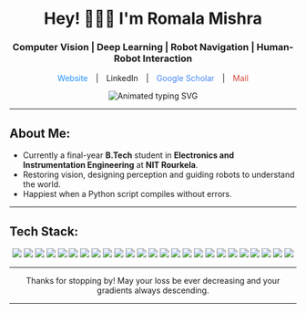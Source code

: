 <h1 align="center">Hey! 👩🏻‍💻 I'm Romala Mishra</h1>
<h3 align="center"> Computer Vision | Deep Learning | Robot Navigation | Human-Robot Interaction</h3>

<p align="center">
  <a href="https://romalamishra.github.io/" target="_blank" rel="noopener noreferrer" style="margin: 0 10px; text-decoration: none; color: #1E90FF;">
    Website
  </a> | 

  <a href="www.linkedin.com/in/romala-mishra" target="_blank" rel="noopener noreferrer" style="margin: 0 10px; display: inline-flex; align-items: center; text-decoration: none;">
    LinkedIn
  </a> | 

  <a href="https://scholar.google.com/citations?hl=en&user=gbEGCdgAAAAJ" target="_blank" rel="noopener noreferrer" style="margin: 0 10px; text-decoration: none; color: #4285F4;">
    Google Scholar
  </a> | 

  <a href="mailto:romalamishra10@gmail.com" target="_blank" rel="noopener noreferrer" style="margin: 0 10px; text-decoration: none; color: #D44638;">
    Mail
  </a>
</p>

<p align="center">
  <img src="https://readme-typing-svg.herokuapp.com?font=Fira+Code&weight=500&size=22&pause=1000&color=FF0000&center=true&vCenter=true&width=1000&lines=Restoring+what+the+eye+can’t+see%2C+with+what+the+mind+can+teach.&repeat=false" alt="Animated typing SVG" />
</p>




---

## About Me:
- Currently a final-year **B.Tech** student in **Electronics and Instrumentation Engineering** at **NIT Rourkela**.  
- Restoring vision, designing perception and guiding robots to understand the world.  
- Happiest when a Python script compiles without errors.



---

## Tech Stack:

<p align="center">
  <img src="https://img.shields.io/badge/PyTorch-%23EE4C2C.svg?style=for-the-badge&logo=PyTorch&logoColor=white" />
  <img src="https://img.shields.io/badge/TensorFlow-%23FF6F00.svg?style=for-the-badge&logo=TensorFlow&logoColor=white" />
  <img src="https://img.shields.io/badge/OpenCV-%23004880.svg?style=for-the-badge&logo=opencv&logoColor=white" />
  <img src="https://img.shields.io/badge/Keras-%23D00000.svg?style=for-the-badge&logo=keras&logoColor=white" />
  <img src="https://img.shields.io/badge/ROS-black?style=for-the-badge&logo=ros&logoColor=white" />
  <img src="https://img.shields.io/badge/SLAM-%23f9a825?style=for-the-badge&logo=github&logoColor=black" />
  <img src="https://img.shields.io/badge/scikit--learn-%23F7931E.svg?style=for-the-badge&logo=scikit-learn&logoColor=white" />
  <img src="https://img.shields.io/badge/Numpy-%23013243.svg?style=for-the-badge&logo=numpy&logoColor=white" />
  <img src="https://img.shields.io/badge/Pandas-%23150458.svg?style=for-the-badge&logo=pandas&logoColor=white" />
  <img src="https://img.shields.io/badge/Matplotlib-%230076B6.svg?style=for-the-badge&logo=matplotlib&logoColor=white" />
  <img src="https://img.shields.io/badge/Polars-%23FF4081.svg?style=for-the-badge&logoColor=white" />
  <img src="https://img.shields.io/badge/Python-%2314354C.svg?style=for-the-badge&logo=python&logoColor=white" />
  <img src="https://img.shields.io/badge/Anaconda-%2344A833.svg?style=for-the-badge&logo=anaconda&logoColor=white" />
  <img src="https://img.shields.io/badge/C-%2300599C.svg?style=for-the-badge&logo=c&logoColor=white" />
  <img src="https://img.shields.io/badge/C%2B%2B-%2300599C.svg?style=for-the-badge&logo=c%2B%2B&logoColor=white" />
  <img src="https://img.shields.io/badge/MATLAB-%23e3722c.svg?style=for-the-badge&logo=MathWorks&logoColor=white" />
  <img src="https://img.shields.io/badge/SQL-%230066CC.svg?style=for-the-badge&logo=sqlite&logoColor=white" />
  <img src="https://img.shields.io/badge/Arduino-%230097B5.svg?style=for-the-badge&logo=arduino&logoColor=white" />
  <img src="https://img.shields.io/badge/Jetson%20Nano-%2300C853.svg?style=for-the-badge&logo=nvidia&logoColor=white" />
  <img src="https://img.shields.io/badge/Raspberry%20Pi-%23C51A4A.svg?style=for-the-badge&logo=raspberrypi&logoColor=white" />
  <img src="https://img.shields.io/badge/Linux-%23FCC624?style=for-the-badge&logo=linux&logoColor=black" />
  <img src="https://img.shields.io/badge/MediaPipe-%23FF6F00.svg?style=for-the-badge&logo=mediapipe&logoColor=white" />
  <img src="https://img.shields.io/badge/SSIS-%23007ACC.svg?style=for-the-badge&logo=microsoftsqlserver&logoColor=white" />
  <img src="https://img.shields.io/badge/AutoSys-%231e90ff?style=for-the-badge&logo=apacheairflow&logoColor=white" />
  <img src="https://img.shields.io/badge/PyODBC-%231c8adb?style=for-the-badge&logo=python&logoColor=white" />
</p>


---

<p align="center">
  Thanks for stopping by! May your loss be ever decreasing and your gradients always descending.
</p>
 

---



